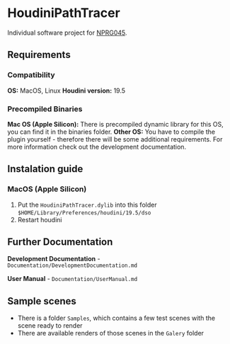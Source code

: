 # HoudiniPathTracer
Individual software project for [NPRG045](https://is.cuni.cz/studium/predmety/index.php?do=predmet&kod=NPRG045).

## Requirements
### Compatibility
**OS:** MacOS, Linux 
**Houdini version:** 19.5

### Precompiled Binaries
**Mac OS (Apple Silicon):** There is precompiled dynamic library for this OS, you can find it in the binaries folder.
**Other OS:** You have to compile the plugin yourself - therefore there will be some additional requirements. For more information check out the development documentation.

## Instalation guide
### MacOS (Apple Silicon)
1) Put the `HoudiniPathTracer.dylib` into this folder `$HOME/Library/Preferences/houdini/19.5/dso`
2) Restart houdini

## Further Documentation
**Development Documentation** - `Documentation/DevelopmentDocumentation.md`

**User Manual** - `Documentation/UserManual.md`

## Sample scenes
- There is a folder `Samples`, which contains a few test scenes with the scene ready to render
- There are available renders of those scenes in the `Galery` folder